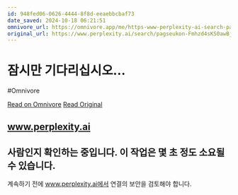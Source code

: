 ```yaml
---
id: 948fed06-0626-4444-8f8d-eeaebbcbaf73
date_saved: 2024-10-18 06:21:51
omnivore_url: https://omnivore.app/me/https-www-perplexity-ai-search-pagseukon-fmhzd-4-s-ks-0-aw-bj-jx-1929c5bae7a
original_url: https://www.perplexity.ai/search/pagseukon-Fmhzd4sKS0awBjJxOco.1A
---
```


# 잠시만 기다리십시오…
#Omnivore
 
[Read on Omnivore](https://omnivore.app/me/https-www-perplexity-ai-search-pagseukon-fmhzd-4-s-ks-0-aw-bj-jx-1929c5bae7a)
[Read Original](https://www.perplexity.ai/search/pagseukon-Fmhzd4sKS0awBjJxOco.1A)
 
## www.perplexity.ai

## 사람인지 확인하는 중입니다. 이 작업은 몇 초 정도 소요될 수 있습니다.

계속하기 전에 www.perplexity.ai에서 연결의 보안을 검토해야 합니다.